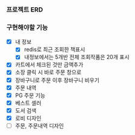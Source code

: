 ### 프로젝트 ERD

### 구현해야할 기능

- [X] 내 정보
  - [X] redis로 최근 조회한 책표시
  - [X] 내정보에서는 5개반 전체 조회작품은 20개 표시
- [X] 카트에서 체크된 것만 금액추가
- [X] 소장 클릭 시 바로 주문 창으로
- [X] 장바구니로 주문 이후 장바구니 비우기
- [X] 주문 내역
- [X] PG 주문 기능
- [X] 베스트 셀러
- [X] 도서 검색
- [X] 로비 디자인
- [ ] 주문, 주문내역 디자인